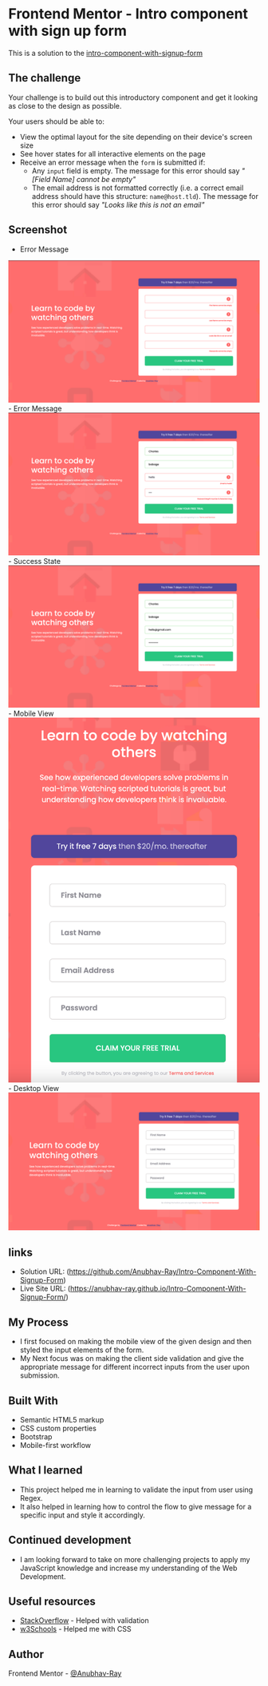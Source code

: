 # Frontend Mentor - Intro component with sign up form

 This is a solution to the [intro-component-with-signup-form]()


## The challenge

Your challenge is to build out this introductory component and get it looking as close to the design as possible.

Your users should be able to:

- View the optimal layout for the site depending on their device's screen size
- See hover states for all interactive elements on the page
- Receive an error message when the `form` is submitted if:
  - Any `input` field is empty. The message for this error should say *"[Field Name] cannot be empty"*
  - The email address is not formatted correctly (i.e. a correct email address should have this structure: `name@host.tld`). The message for this error should say *"Looks like this is not an email"*

## Screenshot
- Error Message
 <img src="./screenshot/Error-message-1.png" alt="error message" >
- Error Message
  <img src="./screenshot/Error-message-2.png" alt="error message" >
- Success State
  <img src="./screenshot/Success-state.png" alt="success state" >
- Mobile View
 <img src="./screenshot/mobile-screenshot.png">
- Desktop View
<img src="./screenshot/desktop-screenshot.png">

## links
- Solution URL: (https://github.com/Anubhav-Ray/Intro-Component-With-Signup-Form)
- Live Site URL: (https://anubhav-ray.github.io/Intro-Component-With-Signup-Form/)

## My Process
- I first focused on making the mobile view of the given design and then styled the input elements of the form.
- My Next focus was on making the client side validation and give the appropriate message for different incorrect inputs from the user upon submission.

## Built With
- Semantic HTML5 markup
- CSS custom properties
- Bootstrap 
- Mobile-first workflow

## What I learned

- This project helped me in learning to validate the input from user using Regex.
- It also helped in learning how  to control the flow to give message for a specific input and style it accordingly.

## Continued development

- I am looking forward to take on more challenging projects to apply my JavaScript knowledge and increase my understanding of the Web Development.

## Useful resources
- [StackOverflow](https://stackoverflow.com) - Helped with  validation
- [w3Schools](https://www.w3schools.com/) - Helped me with CSS

## Author
Frontend Mentor - [@Anubhav-Ray](https://www.frontendmentor.io/profile/Anubhav-Ray)

